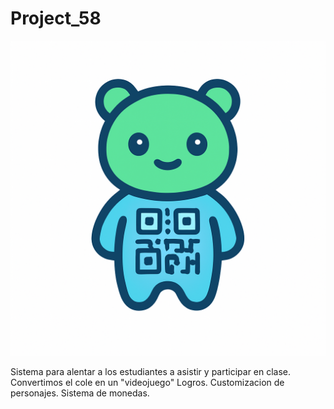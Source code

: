 # Project_58

![Demo del proyecto](assets/mascota.png)

Sistema para alentar a los estudiantes a asistir y participar en clase.
Convertimos el cole en un "videojuego"
  Logros.
  Customizacion de personajes.
  Sistema de monedas.
